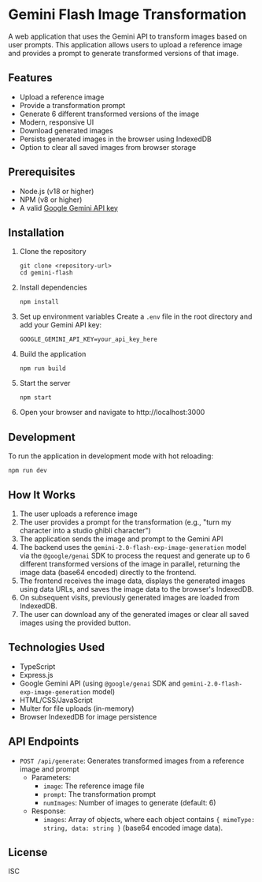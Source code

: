 # Gemini Flash Image Transformation

A web application that uses the Gemini API to transform images based on user prompts. This application allows users to upload a reference image and provides a prompt to generate transformed versions of that image.

## Features

- Upload a reference image
- Provide a transformation prompt
- Generate 6 different transformed versions of the image
- Modern, responsive UI
- Download generated images
- Persists generated images in the browser using IndexedDB
- Option to clear all saved images from browser storage

## Prerequisites

- Node.js (v18 or higher)
- NPM (v8 or higher)
- A valid [Google Gemini API key](https://ai.google.dev/)

## Installation

1. Clone the repository
   ```
   git clone <repository-url>
   cd gemini-flash
   ```

2. Install dependencies
   ```
   npm install
   ```

3. Set up environment variables
   Create a `.env` file in the root directory and add your Gemini API key:
   ```
   GOOGLE_GEMINI_API_KEY=your_api_key_here
   ```

4. Build the application
   ```
   npm run build
   ```

5. Start the server
   ```
   npm start
   ```

6. Open your browser and navigate to http://localhost:3000

## Development

To run the application in development mode with hot reloading:
```
npm run dev
```

## How It Works

1. The user uploads a reference image
2. The user provides a prompt for the transformation (e.g., "turn my character into a studio ghibli character")
3. The application sends the image and prompt to the Gemini API
4. The backend uses the `gemini-2.0-flash-exp-image-generation` model via the `@google/genai` SDK to process the request and generate up to 6 different transformed versions of the image in parallel, returning the image data (base64 encoded) directly to the frontend.
5. The frontend receives the image data, displays the generated images using data URLs, and saves the image data to the browser's IndexedDB.
6. On subsequent visits, previously generated images are loaded from IndexedDB.
7. The user can download any of the generated images or clear all saved images using the provided button.

## Technologies Used

- TypeScript
- Express.js
- Google Gemini API (using `@google/genai` SDK and `gemini-2.0-flash-exp-image-generation` model)
- HTML/CSS/JavaScript
- Multer for file uploads (in-memory)
- Browser IndexedDB for image persistence

## API Endpoints

- `POST /api/generate`: Generates transformed images from a reference image and prompt
  - Parameters:
    - `image`: The reference image file
    - `prompt`: The transformation prompt
    - `numImages`: Number of images to generate (default: 6)
  - Response:
    - `images`: Array of objects, where each object contains `{ mimeType: string, data: string }` (base64 encoded image data).

## License

ISC